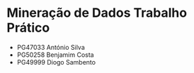 # Mineração de Dados Trabalho Prático

- PG47033 António Silva
- PG50258 Benjamim Costa
- PG49999 Diogo Sambento
